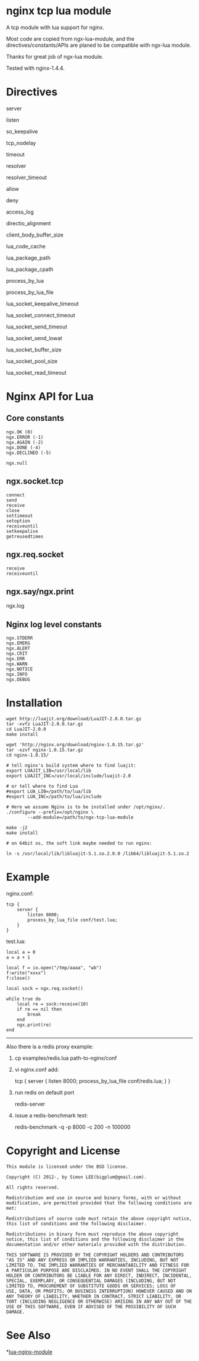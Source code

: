 nginx tcp lua module
=============
A tcp module with lua support for nginx.

Most code are copied from ngx-lua-module, and the directives/constants/APIs are 
planed to be compatible with ngx-lua module. 

Thanks for great job of ngx-lua module.

Tested with nginx-1.4.4.

Directives
============

server

listen

so_keepalive

tcp_nodelay

timeout

resolver

resolver_timeout

allow

deny

access_log

directio_alignment

client_body_buffer_size

lua_code_cache

lua_package_path

lua_package_cpath

process_by_lua

process_by_lua_file

lua_socket_keepalive_timeout

lua_socket_connect_timeout

lua_socket_send_timeout

lua_socket_send_lowat

lua_socket_buffer_size

lua_socket_pool_size

lua_socket_read_timeout


Nginx API for Lua
============

Core constants
------------

    ngx.OK (0)
    ngx.ERROR (-1)
    ngx.AGAIN (-2)
    ngx.DONE (-4)
    ngx.DECLINED (-5)

    ngx.null


ngx.socket.tcp
------------

    connect
    send
    receive
    close
    settimeout
    setoption
    receiveuntil
    setkeepalive
    getreusedtimes

ngx.req.socket
------------

    receive
    receiveuntil

ngx.say/ngx.print
------------

ngx.log

Nginx log level constants
------------

    ngx.STDERR
    ngx.EMERG
    ngx.ALERT
    ngx.CRIT
    ngx.ERR
    ngx.WARN
    ngx.NOTICE
    ngx.INFO
    ngx.DEBUG

Installation
============

    wget http://luajit.org/download/LuaJIT-2.0.0.tar.gz
    tar -xvfz LuaJIT-2.0.0.tar.gz
    cd LuaJIT-2.0.0
    make install

    wget 'http://nginx.org/download/nginx-1.0.15.tar.gz'
    tar -xzvf nginx-1.0.15.tar.gz
    cd nginx-1.0.15/

    # tell nginx's build system where to find luajit:
    export LUAJIT_LIB=/usr/local/lib
    export LUAJIT_INC=/usr/local/include/luajit-2.0

    # or tell where to find Lua
    #export LUA_LIB=/path/to/lua/lib
    #export LUA_INC=/path/to/lua/include

    # Here we assume Nginx is to be installed under /opt/nginx/.
    ./configure --prefix=/opt/nginx \
            --add-module=/path/to/ngx-tcp-lua-module

    make -j2
    make install

    # on 64bit os, the soft link maybe needed to run nginx:

    ln -s /usr/local/lib/libluajit-5.1.so.2.0.0 /lib64/libluajit-5.1.so.2

Example
============

nginx.conf:

    tcp {
        server {
            listen 8000;
            process_by_lua_file conf/test.lua;
        }
    }

test.lua:

    local a = 0
    a = a + 1

    local f = io.open("/tmp/aaaa", "wb")
    f:write("xxxx")
    f:close()

    local sock = ngx.req.socket()

    while true do
        local re = sock:receive(10)
        if re == nil then
            break
        end
        ngx.print(re)
    end

------------

Also there is a redis proxy example:

1. cp examples/redis.lua path-to-nginx/conf
2. vi nginx.conf add:

     tcp {
         server {
             listen 8000;
             process_by_lua_file conf/redis.lua;
         }
     }

3. run redis on default port
    
    redis-server

4. issue a redis-benchmark test:

    redis-benchmark -q -p 8000 -c 200 -n 100000 

Copyright and License
===========

    This module is licensed under the BSD license.

    Copyright (C) 2012-, by Simon LEE(bigplum@gmail.com).

    All rights reserved.

    Redistribution and use in source and binary forms, with or without modification, are permitted provided that the following conditions are met:

    Redistributions of source code must retain the above copyright notice, this list of conditions and the following disclaimer.

    Redistributions in binary form must reproduce the above copyright notice, this list of conditions and the following disclaimer in the documentation and/or other materials provided with the distribution.

    THIS SOFTWARE IS PROVIDED BY THE COPYRIGHT HOLDERS AND CONTRIBUTORS "AS IS" AND ANY EXPRESS OR IMPLIED WARRANTIES, INCLUDING, BUT NOT LIMITED TO, THE IMPLIED WARRANTIES OF MERCHANTABILITY AND FITNESS FOR A PARTICULAR PURPOSE ARE DISCLAIMED. IN NO EVENT SHALL THE COPYRIGHT HOLDER OR CONTRIBUTORS BE LIABLE FOR ANY DIRECT, INDIRECT, INCIDENTAL, SPECIAL, EXEMPLARY, OR CONSEQUENTIAL DAMAGES (INCLUDING, BUT NOT LIMITED TO, PROCUREMENT OF SUBSTITUTE GOODS OR SERVICES; LOSS OF
    USE, DATA, OR PROFITS; OR BUSINESS INTERRUPTION) HOWEVER CAUSED AND ON ANY THEORY OF LIABILITY, WHETHER IN CONTRACT, STRICT LIABILITY, OR TORT (INCLUDING NEGLIGENCE OR OTHERWISE) ARISING IN ANY WAY OUT OF THE USE OF THIS SOFTWARE, EVEN IF ADVISED OF THE POSSIBILITY OF SUCH DAMAGE.

See Also
============

*[lua-nginx-module](https://github.com/chaoslawful/lua-nginx-module)


